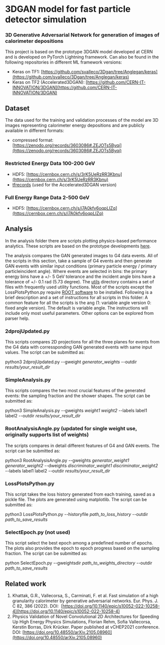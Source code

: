 # 3DGAN model for fast particle detector simulation

### 3D Generative Adversarial Network for generation of images of calorimeter depositions
This project is based on the prototype 3DGAN model developed at CERN and is developed on PyTorch Lightning framework. Can also be found in the following repositories in different ML framework versions: 
- Keras on TF1: [https://github.com/svalleco/3Dgan/tree/Anglegan/keras](https://github.com/svalleco/3Dgan/tree/Anglegan/keras)
- Keras on TF2 (Accelerated3DGAN): [https://github.com/CERN-IT-INNOVATION/3DGAN](https://github.com/CERN-IT-INNOVATION/3DGAN)


## Dataset
The data used for the training and validation processes of the model are 3D images representing calorimeter energy depositions and are publicly available in different formats:
- compressed format: [https://zenodo.org/records/3603086#.ZEJOTs5Byqi](https://zenodo.org/records/3603086#.ZEJOTs5Byqi)
### Restricted Energy Data 100-200 GeV
- HDF5: [https://cernbox.cern.ch/s/3rK5UeRzRR3Kbnu](https://cernbox.cern.ch/s/3rK5UeRzRR3Kbnu)
- [tfrecords](https://cernbox.cern.ch/files/link/public/DEUSrqXGVLUwpK2?tiles-size=1&items-per-page=100&view-mode=resource-table&sort-by=name&sort-dir=asc) (used for the Accelerated3DGAN version)
### Full Energy Range Data 2-500 GeV
- HDF5: [https://cernbox.cern.ch/s/i7A0kfv6oqpLIZq](https://cernbox.cern.ch/s/i7A0kfv6oqpLIZq)

## Analysis
In the analysis folder there are scripts plotting physics-based performance analytics. These scripts are based on the prototype developments [here](https://github.com/svalleco/3Dgan/tree/Anglegan/keras/analysis).

The analysis compares the GAN generated images to G4 data events. All of the scripts in this section, take a sample of G4 events and then generate GAN events with similar input conditions (primary particle energy / primary particleincident  angle). Where events are selected in bins: the primary energy bins have a +/- 5 GeV tolerance and the incident angle bins have a tolerance of +/- 0.1 rad (5.73 degree). The [utils](utils) directory contains a set of files with frequently used utility functions. Most of the scripts except the LossPlotsPython.py require [ROOT software](https://root.cern.ch/) to be installed. Following is a brief description and a set of instructions for all scripts in this folder:
A common feature for all the scripts is the ang (1: variable angle version 0: fixed angle version). The default is variable angle. The instructions will include only most useful parameters. Other options can be explored from parser help. 

### 2dprojUpdated.py

This scripts compares 2D projections for all the three planes for events from the G4 data with corressponding GAN generated events with same input values. The script can be submitted as:

python3 2dprojUpdated.py --gweight *generator_weights* --outdir *results/your_result_dir*

### SimpleAnalysis.py

This scripts compares the two most crucial features of the generated events: the sampling fraction and the shower shapes. The script can be submitted as:

python3 SimpleAnalysis.py --gweights *weight1 weight2* --labels label1 label2 --outdir *results/your_result_dir*

### RootAnalysisAngle.py (updated for single weight use, originally supports list of weights)

The scripts compares in detail different features of G4 and GAN events. The script can be submitted as:

python3 RootAnalysisAngle.py --gweights *generator_weight1 generator_weight2* --dweights *discriminator_weight1  discriminator_weight2* --labels label1 label2 --outdir *results/your_result_dir*

### LossPlotsPython.py

This script takes the loss history generated from each training, saved as a pickle file. The plots are generated using matplotlib. The script can be submitted as:

python3 LossPlotsPython.py --historyfile *path_to_loss_history* --outdir *path_to_save_results*

### SelectEpoch.py (not used)

This script select the best epoch among a predefined number of epochs. The plots also provides the epoch to epoch progress based on the sampling fraction. The script can be submitted as:

python SelectEpoch.py --gweightsdir *path_to_weights_directory* --outdir *path_to_save_results* 


## Related work
1. Khattak, G.R., Vallecorsa, S., Carminati, F. et al. Fast simulation of a high granularity calorimeter by generative adversarial networks. Eur. Phys. J. C 82, 386 (2022). DOI:  [https://doi.org/10.1140/epjc/s10052-022-10258-4](https://doi.org/10.1140/epjc/s10052-022-10258-4)
2. Physics Validation of Novel Convolutional 2D Architectures for Speeding Up High Energy Physics Simulations, Florian Rehm, Sofia Vallecorsa, Kerstin Borras, Dirk Krücker. Paper published at vCHEP2021 conference. DOI: [https://doi.org/10.48550/arXiv.2105.08960](https://doi.org/10.48550/arXiv.2105.08960)
